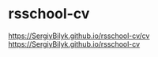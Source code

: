 # rsschool-cv
https://SergiyBilyk.github.io/rsschool-cv/cv
https://SergiyBilyk.github.io/rsschool-cv
